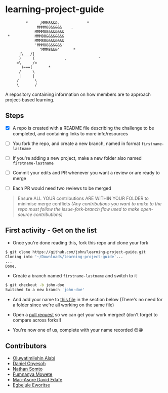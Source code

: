 # learning-project-guide

```text
         *     ,MMM8&&&.            *
              MMMM88&&&&&    .
             MMMM88&&&&&&&
 *           MMM88&&&&&&&&
             MMM88&&&&&&&&
             'MMM88&&&&&&'
               'MMM8&&&'      *
      |\___/|
      )     (             .              '
     =\     /=
       )===(       *
      /     \
      |     |
     /       \
     \       /
```

A repository containing information on how members are to approach project-based learning.

## Steps

- [X] A repo is created with a README file describing the challenge to be completed, and containing links to more info/resources

- [ ] You fork the repo, and create a new branch, named in format `firstname-lastname`

- [ ] If you're adding a new project, make a new folder also named `firstname-lastname`

- [ ] Commit your edits and PR whenever you want a review or are ready to merge

- [ ] Each PR would need two reviews to be merged

> Ensure ALL YOUR contributions ARE WITHIN YOUR FOLDER to minimise merge conflicts *(Any contributions you want to make to the repo must follow the issue-fork-branch flow used to make open-source contributions)*

## First activity - Get on the list

- Once you're done reading this, fork this repo and clone your fork

```sh
$ git clone https://github.com/john/learning-project-guide.git
Cloning into '~/Downloads/learning-project-guide'...
...
Done.
```

- Create a branch named `firstname-lastname` and switch to it

```sh
$ git checkout -b john-doe
Switched to a new branch 'john-doe'
```

- And add your name to [this file](README.md) in the section below (There's no need for a folder since we're all working on the same file)

- Open a [pull request](https://github.com/dsccovenantuniversity/learning-project-guide/compare) so we can get your work merged! (don't forget to compare across forks!)

- You're now one of us, complete with your name recorded 😊😀

## Contributors

- [Oluwatimilehin Alabi](https://github.com/CyberBishop)
- [Daniel Onyesoh](https://github.com/Ch1n3du)
- [Nathan Somto](https://github.com/Nathan-Somto)
- [Fumnanya Mowete](https://github.com/poopsicles)
- [Mac-Asore David Edafe](https://github.com/Macasore)
- [Egbejule Eworitse](https://github.com/EbiScott)
